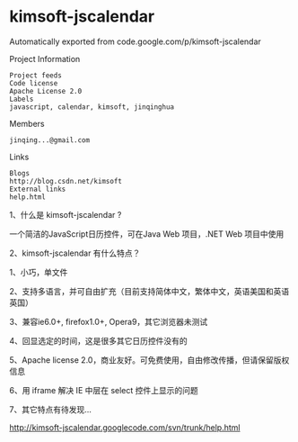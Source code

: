 # kimsoft-jscalendar
Automatically exported from code.google.com/p/kimsoft-jscalendar



Project Information

    Project feeds
    Code license
    Apache License 2.0
    Labels
    javascript, calendar, kimsoft, jinqinghua

Members

    jinqing...@gmail.com

Links

    Blogs
    http://blog.csdn.net/kimsoft
    External links
    help.html 
    
    
1、什么是 kimsoft-jscalendar ?

一个简洁的JavaScript日历控件，可在Java Web 项目，.NET Web 项目中使用

2、kimsoft-jscalendar 有什么特点？

1、小巧，单文件

2、支持多语言，并可自由扩充（目前支持简体中文，繁体中文，英语美国和英语英国）

3、兼容ie6.0+, firefox1.0+, Opera9，其它浏览器未测试

4、回显选定的时间，这是很多其它日历控件没有的

5、Apache license 2.0，商业友好。可免费使用，自由修改传播，但请保留版权信息

6、用 iframe 解决 IE 中层在 select 控件上显示的问题

7、其它特点有待发现...

http://kimsoft-jscalendar.googlecode.com/svn/trunk/help.html 
